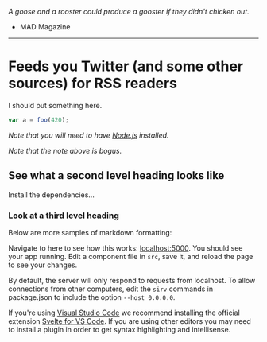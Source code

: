 *A goose and a rooster could produce a gooster if they didn't chicken out.*
- MAD Magazine

---

# Feeds you Twitter (and some other sources) for RSS readers

I should put something here.

```javascript
var a = foo(420);
```

*Note that you will need to have [Node.js](https://nodejs.org) installed.*

*Note that the note above is bogus.*


## See what a second level heading looks like

Install the dependencies...

### Look at a third level heading

Below are more samples of markdown formatting:

Navigate to here to see how this works: [localhost:5000](http://localhost:5000). You should see your app running. Edit a component file in `src`, save it, and reload the page to see your changes.

By default, the server will only respond to requests from localhost. To allow connections from other computers, edit the `sirv` commands in package.json to include the option `--host 0.0.0.0`.

If you're using [Visual Studio Code](https://code.visualstudio.com/) we recommend installing the official extension [Svelte for VS Code](https://marketplace.visualstudio.com/items?itemName=svelte.svelte-vscode). If you are using other editors you may need to install a plugin in order to get syntax highlighting and intellisense.
